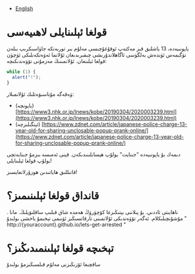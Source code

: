 - [English](README.md)

# قولغا ئېلىنايلى لاھىيەسى

ياپونىيەدە،  13 ياشلىق قىز مەكتەپ ئوقۇغۇچىسى مەلۇم بىر توربەتكە جاۋاسىكرىپ بىلەن تۈگىمەس ئۈندەش بەلگۈسى ئاگاھلاندۇرىشى چىقىرىدىغان ئۇلانما ئەۋەتكەنلىكى ئۈچۈن قولغا ئېلىنغان. ئۇلانمىنىڭ مەزمۇنى تۆۋەندىكىچە: 

```js
while (1) {
  alert("!");
}
```

ۋەقەگە مۇناسىۋەتلىك ئۇلانمىلار:

- (ياپونچە) [https://www3.nhk.or.jp/lnews/kobe/20190304/2020003239.html](https://www3.nhk.or.jp/lnews/kobe/20190304/2020003239.html)
- (ئېنگىلىزچە) [https://www.zdnet.com/article/japanese-police-charge-13-year-old-for-sharing-unclosable-popup-prank-online/](https://www.zdnet.com/article/japanese-police-charge-13-year-old-for-sharing-unclosable-popup-prank-online/)

دىمەك بۇ ياپونىيەدە "جىنايت" بولۇپ ھېسابلىنىدىكەن. قېنى ئەمىسە بىزمۇ جىنايەتچى بولۇپ قولغا ئېلىنايلى!

قاتىللىق ھاياتىدىن ھوزۇرلانغايسىز!

# قانداق قولغا ئېلىنىمىز؟
 . ناھايىتى ئاددىي. بۇ پىلاننى بېتىڭىزغا كۆچۈرۈڭ ھەمدە شاق قىلىپ ساقلىۋېلىڭ. مانا مۇشۇنچىلىكلام. ئەگەر تۆۋەندىكى ئۇلانمىنى تارقاتسىڭىز ئۈنىمى تېخىمۇ ياخشى بولىدۇ " http://{youraccount}.github.io/lets-get-arrested "


# تېخىچە قولغا ئېلىنمىدىڭىز؟
ساقچىغا ئۆزىڭىزنى مەلۇم قىلسىڭىزمۇ بولىدۇ

